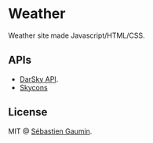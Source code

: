 # Weather
Weather site made Javascript/HTML/CSS.

## APIs
- [DarSky API](https://darksky.net/dev).
- [Skycons](https://darkskyapp.github.io/skycons/)

## License
MIT @ [Sébastien Gaumin](https://github.com/sgaumin).
